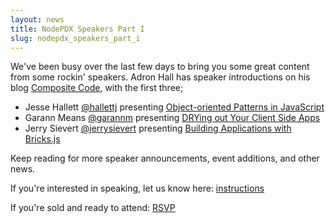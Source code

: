 ```yaml
---
layout: news
title: NodePDX Speakers Part I
slug: nodepdx_speakers_part_i
---
```

We've been busy over the last few days to bring you some great content from some rockin' speakers. Adron Hall has speaker introductions on his blog [Composite Code](http://compositecode.com), with the first three;

- Jesse Hallett [@hallettj](https://twitter.com/#!/hallettj) presenting [Object-oriented Patterns in JavaScript](http://wp.me/pXk7p-1gg)
- Garann Means [@garannm](https://twitter.com/#!/garannm) presenting [DRYing out Your Client Side Apps](http://wp.me/pXk7p-1g2)
- Jerry Sievert [@jerrysievert](https://twitter.com/#!/jerrysievert) presenting [Building Applications with Bricks.js](http://wp.me/pXk7p-1gJ)

Keep reading for more speaker announcements, event additions, and other news.

If you're interested in speaking, let us know here: [instructions](https://github.com/nodepdx/2012.nodepdx.org/blob/gh-pages/proposals/README.md)

If you're sold and ready to attend: [RSVP](http://lanyrd.com/2012/nodepdx/)
